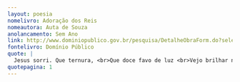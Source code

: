 ```yaml
---
layout: poesia
nomelivro: Adoração dos Reis
nomeautora: Auta de Souza
anolancamento: Sem Ano
link: http://www.dominiopublico.gov.br/pesquisa/DetalheObraForm.do?select_action=&co_obra=81681
fontelivro: Domínio Público
quote: |
  Jesus sorri. Que ternura, <br>Que doce favo de luz <br>Vejo brilhar na candura <br>De seus dois olhos azuis!
quotepagina: 1
---
```

